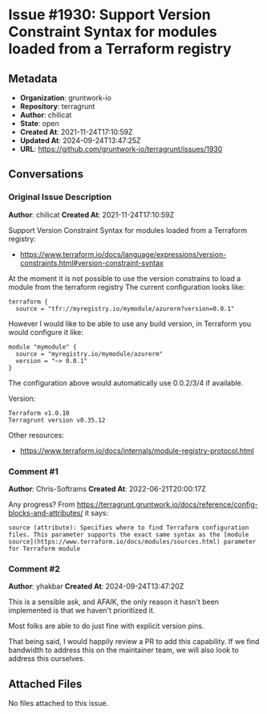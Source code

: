 # Issue #1930: Support Version Constraint Syntax for modules loaded from a Terraform registry

## Metadata
- **Organization**: gruntwork-io
- **Repository**: terragrunt
- **Author**: chilicat
- **State**: open
- **Created At**: 2021-11-24T17:10:59Z
- **Updated At**: 2024-09-24T13:47:25Z
- **URL**: https://github.com/gruntwork-io/terragrunt/issues/1930

## Conversations

### Original Issue Description

**Author**: chilicat
**Created At**: 2021-11-24T17:10:59Z

Support Version Constraint Syntax for modules loaded from a Terraform registry:
- https://www.terraform.io/docs/language/expressions/version-constraints.html#version-constraint-syntax


At the moment it is not possible to use the version constrains to load a module from the terraform registry
The current configuration looks like:

```
terraform {
  source = "tfr://myregistry.io/mymodule/azurerm?version=0.0.1"
```
However I would like to be able to use any build version, in Terraform you would configure it like:

```
module "mymodule" {
  source = "myregistry.io/mymodule/azurerm"
  version = "~> 0.0.1"
}
```
The configuration above would automatically use 0.0.2/3/4 if available.


Version:
```
Terraform v1.0.10
Terragrunt version v0.35.12

```

Other resources:
- https://www.terraform.io/docs/internals/module-registry-protocol.html


### Comment #1

**Author**: Chris-Softrams
**Created At**: 2022-06-21T20:00:17Z

Any progress? From https://terragrunt.gruntwork.io/docs/reference/config-blocks-and-attributes/ it says:

```
source (attribute): Specifies where to find Terraform configuration files. This parameter supports the exact same syntax as the [module source](https://www.terraform.io/docs/modules/sources.html) parameter for Terraform module
```

### Comment #2

**Author**: yhakbar
**Created At**: 2024-09-24T13:47:20Z

This is a sensible ask, and AFAIK, the only reason it hasn't been implemented is that we haven't prioritized it.

Most folks are able to do just fine with explicit version pins.

That being said, I would happily review a PR to add this capability. If we find bandwidth to address this on the maintainer team, we will also look to address this ourselves.



## Attached Files

No files attached to this issue.



